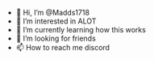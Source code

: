 - 👋 Hi, I’m @Madds1718
- 👀 I’m interested in ALOT
- 🌱 I’m currently learning how this works 
- 💞️ I’m looking for friends
- 📫 How to reach me discord

<!---
Madds1718/Madds1718 is a ✨ special ✨ repository because its `README.md` (this file) appears on your GitHub profile.
You can click the Preview link to take a look at your changes.
--->
